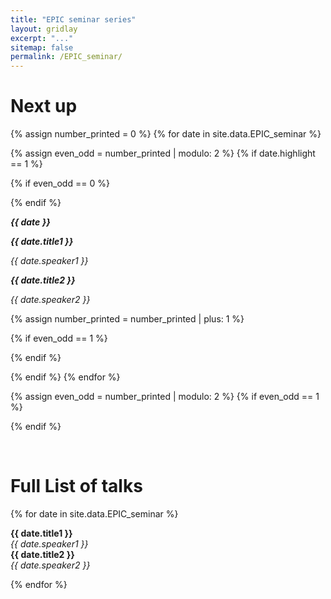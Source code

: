 ```yaml
---
title: "EPIC seminar series"
layout: gridlay
excerpt: "..."
sitemap: false
permalink: /EPIC_seminar/
---
```


# Next up

{% assign number_printed = 0 %}
{% for date in site.data.EPIC_seminar %}

{% assign even_odd = number_printed | modulo: 2 %}
{% if date.highlight == 1 %}

{% if even_odd == 0 %}
<div class="row">
{% endif %}

<div class="col-sm-6 clearfix">
 <div class="well">
  <meta charset="utf-8"> 
  <p><em><b>{{ date }}</b></em></p>
  <p><em><b>{{ date.title1 }}</b></em></p>
  <p><em>{{ date.speaker1 }}</em></p>
  <p><em><b>{{ date.title2 }}</b></em></p>
  <p><em>{{ date.speaker2 }}</em></p>
  </div>
</div>

{% assign number_printed = number_printed | plus: 1 %}

{% if even_odd == 1 %}
</div>
{% endif %}

{% endif %}
{% endfor %}

{% assign even_odd = number_printed | modulo: 2 %}
{% if even_odd == 1 %}
</div>
{% endif %}

<p> &nbsp; </p>


# Full List of talks

{% for date in site.data.EPIC_seminar %}
  
  <b>{{ date.title1 }} </b> <br />
  <em>{{ date.speaker1 }} </em> <br />
  <b>{{ date.title2 }} </b> <br />
  <em>{{ date.speaker2 }} </em><br />
  
{% endfor %}
